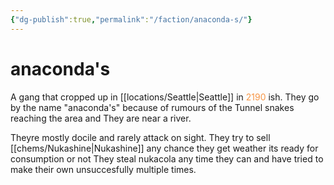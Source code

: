 ```yaml
---
{"dg-publish":true,"permalink":"/faction/anaconda-s/"}
---
```


# anaconda's

 A gang that cropped up in [[locations/Seattle\|Seattle]] in <font color="#f79646">2190</font> ish. 
 They go by the name "anaconda's" because of rumours of the Tunnel snakes reaching the area and They are near a river. 

 Theyre mostly docile and rarely attack on sight. 
They try to sell [[chems/Nukashine\|Nukashine]] any chance they get weather its ready for consumption or not
They steal nukacola any time they can and have tried to make their own unsuccesfully multiple times.
